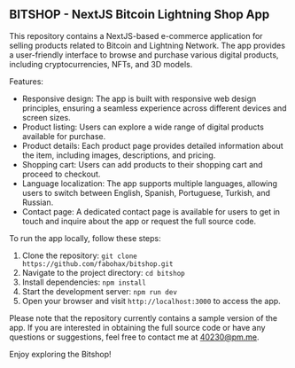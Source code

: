 ## BITSHOP - NextJS Bitcoin Lightning Shop App

This repository contains a NextJS-based e-commerce application for selling products related to Bitcoin and Lightning Network. The app provides a user-friendly interface to browse and purchase various digital products, including cryptocurrencies, NFTs, and 3D models.

Features:
- Responsive design: The app is built with responsive web design principles, ensuring a seamless experience across different devices and screen sizes.
- Product listing: Users can explore a wide range of digital products available for purchase.
- Product details: Each product page provides detailed information about the item, including images, descriptions, and pricing.
- Shopping cart: Users can add products to their shopping cart and proceed to checkout.
- Language localization: The app supports multiple languages, allowing users to switch between English, Spanish, Portuguese, Turkish, and Russian.
- Contact page: A dedicated contact page is available for users to get in touch and inquire about the app or request the full source code.

To run the app locally, follow these steps:
1. Clone the repository: `git clone https://github.com/fabohax/bitshop.git`
2. Navigate to the project directory: `cd bitshop`
3. Install dependencies: `npm install`
4. Start the development server: `npm run dev`
5. Open your browser and visit `http://localhost:3000` to access the app.

Please note that the repository currently contains a sample version of the app. If you are interested in obtaining the full source code or have any questions or suggestions, feel free to contact me at 40230@pm.me.

Enjoy exploring the Bitshop!
